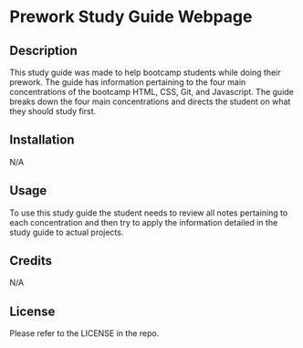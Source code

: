 # Prework Study Guide Webpage

## Description

This study guide was made to help bootcamp students while doing their prework. The guide has information pertaining to the four main concentrations of the bootcamp HTML, CSS, Git, and Javascript. The guide breaks down the four main concentrations and directs the student on what they should study first.

## Installation
N/A

## Usage
To use this study guide the student needs to review all notes pertaining to each concentration and then try to apply the information detailed in the study guide to actual projects.

## Credits
N/A

## License
Please refer to the LICENSE in the repo.

